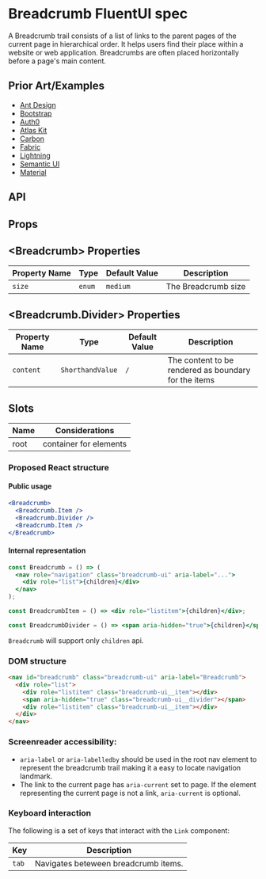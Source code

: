 # Breadcrumb FluentUI spec

A Breadcrumb trail consists of a list of links to the parent pages of the current page in hierarchical order. It helps users find their place within a website or web application. Breadcrumbs are often placed horizontally before a page's main content.

## Prior Art/Examples <a href="#prior-art" id="prior-art"></a>

- [Ant Design](https://ant.design/components/breadcrumb/)
- [Bootstrap](https://getbootstrap.com/docs/4.3/components/breadcrumb/)
- [Auth0](https://styleguide.auth0.com/components/breadcrumb)
- [Atlas Kit](https://atlassian.design/components/breadcrumbs/examples)
- [Carbon](https://www.carbondesignsystem.com/components/breadcrumb/code/)
- [Fabric](https://developer.microsoft.com/en-us/fluentui#/controls/web/breadcrumb)
- [Lightning](https://www.lightningdesignsystem.com/components/breadcrumbs/)
- [Semantic UI](https://semantic-ui.com/collections/breadcrumb.html)
- [Material](https://material-ui.com/components/breadcrumbs/#breadcrumbs)

## API

## Props

## &lt;Breadcrumb&gt; Properties <a href="#breadcrumb-divider-properties" id="breadcrumb-divider-properties"></a>

| Property Name | Type   | Default Value | Description         |
| ------------- | ------ | ------------- | ------------------- |
| `size`        | `enum` | `medium`      | The Breadcrumb size |

## &lt;Breadcrumb.Divider&gt; Properties <a href="#breadcrumb-divider-properties" id="breadcrumb-divider-properties"></a>

| Property Name | Type             | Default Value | Description                                          |
| ------------- | ---------------- | ------------- | ---------------------------------------------------- |
| `content`     | `ShorthandValue` | `/`           | The content to be rendered as boundary for the items |

## Slots

| Name | Considerations         |
| ---- | ---------------------- |
| root | container for elements |

### Proposed React structure

#### Public usage

```jsx
<Breadcrumb>
  <Breadcrumb.Item />
  <Breadcrumb.Divider />
  <Breadcrumb.Item />
</Breadcrumb>
```

#### Internal representation

```jsx
const Breadcrumb = () => (
  <nav role="navigation" class="breadcrumb-ui" aria-label="...">
    <div role="list">{children}</div>
  </nav>
);

const BreadcrumbItem = () => <div role="listitem">{children}</div>;

const BreadcrumbDivider = () => <span aria-hidden="true">{children}</span>;
```

`Breadcrumb` will support only `children` api.

### DOM structure

```html
<nav id="breadcrumb" class="breadcrumb-ui" aria-label="Breadcrumb">
  <div role="list">
    <div role="listitem" class="breadcrumb-ui__item"></div>
    <span aria-hidden="true" class="breadcrumb-ui__divider"></span>
    <div role="listitem" class="breadcrumb-ui__item"></div>
  </div>
</nav>
```

### Screenreader accessibility:

- `aria-label` or `aria-labelledby` should be used in the root nav element to represent the breadcrumb trail making it a easy to locate navigation landmark.
- The link to the current page has `aria-current` set to page. If the element representing the current page is not a link, `aria-current` is optional.

### Keyboard interaction

The following is a set of keys that interact with the `Link` component:

| Key   | Description                          |
| ----- | ------------------------------------ |
| `tab` | Navigates beteween breadcrumb items. |
